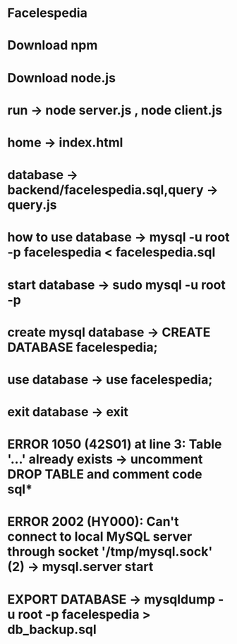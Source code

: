 # Facelespedia

Download npm
=================
Download node.js
====================
run -> node server.js , node client.js
======================================
home -> index.html
==================
database -> backend/facelespedia.sql,query -> query.js
=======================================================
how to use database -> mysql -u root -p facelespedia < facelespedia.sql
=======================================================================
start database -> sudo mysql -u root -p
=======================================
create mysql database -> CREATE DATABASE facelespedia;
======================================================
use database -> use facelespedia;
=================================
exit database -> exit
=====================
ERROR 1050 (42S01) at line 3: Table '...' already exists
-> uncomment DROP TABLE and comment code sql*
=======================================================================
ERROR 2002 (HY000): Can't connect to local MySQL server through socket '/tmp/mysql.sock' (2)
-> mysql.server start
=======================================================================
EXPORT DATABASE -> mysqldump -u root -p facelespedia > db_backup.sql
=======================================================================
